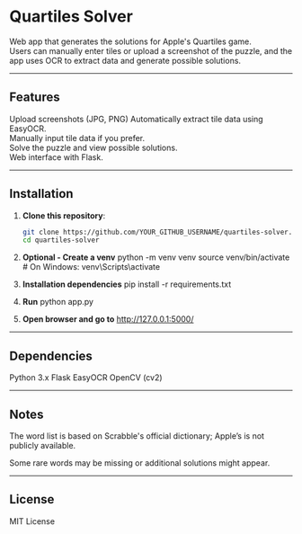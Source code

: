 # Quartiles Solver

Web app that generates the solutions for Apple's Quartiles game.  
Users can manually enter tiles or upload a screenshot of the puzzle, and the app uses OCR to extract data and generate possible solutions.

---

## Features

Upload screenshots (JPG, PNG)
Automatically extract tile data using EasyOCR.  
Manually input tile data if you prefer.  
Solve the puzzle and view possible solutions.  
Web interface with Flask.

---

## Installation

1. **Clone this repository**:
   ```bash
   git clone https://github.com/YOUR_GITHUB_USERNAME/quartiles-solver.git
   cd quartiles-solver

2. **Optional - Create a venv**
    python -m venv venv
    source venv/bin/activate  # On Windows: venv\Scripts\activate

3. **Installation dependencies**
    pip install -r requirements.txt

4. **Run**
    python app.py

5. **Open browser and go to**
    http://127.0.0.1:5000/

---

## Dependencies
Python 3.x
Flask
EasyOCR
OpenCV (cv2)

---

## Notes
The word list is based on Scrabble's official dictionary; Apple’s is not publicly available.

Some rare words may be missing or additional solutions might appear.

--- 

## License
MIT License
